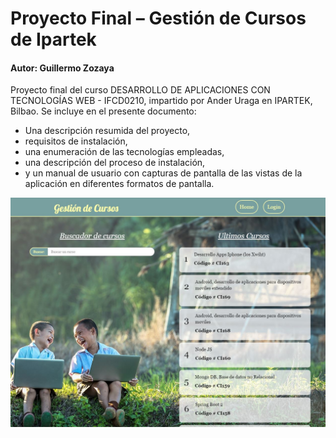 # Proyecto Final – Gestión de Cursos de Ipartek

#### Autor: Guillermo Zozaya

Proyecto final del curso DESARROLLO DE APLICACIONES CON TECNOLOGÍAS WEB - IFCD0210, impartido por Ander Uraga en IPARTEK, Bilbao. 
Se incluye en el presente documento: 
* Una descripción resumida del proyecto, 
* requisitos de instalación,
* una enumeración de las tecnologías empleadas, 
* una descripción del proceso de instalación,
* y un manual de usuario con capturas de pantalla de las vistas de la aplicación en diferentes formatos de pantalla.

![Alt text](documentation/screenshots/desktop_1280x918_home_screenshot.jpg?raw=true 'screenshot vista principal front office')